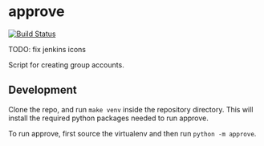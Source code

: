 # approve
[![Build Status](https://jenkins.ocf.berkeley.edu/buildStatus/icon?job=create-test)](https://jenkins.ocf.berkeley.edu/view/create-test/)

TODO: fix jenkins icons

Script for creating group accounts.

## Development

Clone the repo, and run `make venv` inside the repository directory. This will
install the required python packages needed to run approve.

To run approve, first source the virtualenv and then run `python -m approve`.
